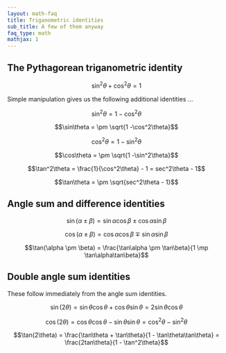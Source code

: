 ```yaml
---
layout: math-faq
title: Triganometric identities
sub_title: A few of them anyway
faq_type: math
mathjax: 1
---
```


## The Pythagorean triganometric identity

$$\sin^2\theta + \cos^2\theta = 1$$

Simple manipulation gives us the following additional identities ...

$$\sin^2\theta = 1 -\cos^2\theta$$

$$\sin\theta = \pm \sqrt{1 -\cos^2\theta}$$

$$\cos^2\theta = 1 -\sin^2\theta$$

$$\cos\theta = \pm \sqrt{1 -\sin^2\theta}$$

$$\tan^2\theta = \frac{1}{\cos^2\theta} - 1 = sec^2\theta - 1$$

$$\tan\theta = \pm \sqrt{sec^2\theta - 1}$$

## Angle sum and difference identities

$$\sin(\alpha \pm \beta) = \sin\alpha\cos\beta \pm \cos\alpha\sin\beta$$

$$\cos(\alpha \pm \beta) = \cos\alpha\cos\beta \mp \sin\alpha\sin\beta$$

$$\tan(\alpha \pm \beta) = \frac{\tan\alpha \pm \tan\beta}{1 \mp \tan\alpha\tan\beta}$$

## Double angle sum identities

These follow immediately from the angle sum identities.

$$\sin(2\theta) = \sin\theta\cos\theta + \cos\theta\sin\theta = 2\sin\theta\cos\theta$$

$$\cos(2\theta) = \cos\theta\cos\theta - \sin\theta\sin\theta = \cos^2\theta - \sin^2\theta$$

$$\tan(2\theta) = \frac{\tan\theta + \tan\theta}{1 - \tan\theta\tan\theta} = \frac{2tan\theta}{1 - \tan^2\theta}$$


